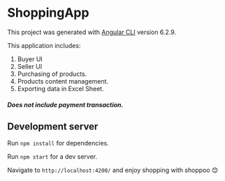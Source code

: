 # ShoppingApp

This project was generated with [Angular CLI](https://github.com/angular/angular-cli) version 6.2.9.

This application includes:
1. Buyer UI
2. Seller UI
3. Purchasing of products.
4. Products content management.
5. Exporting data in Excel Sheet.

##### Does not include payment transaction.

## Development server
Run `npm install` for dependencies.

Run `npm start` for a dev server. 

Navigate to `http://localhost:4200/` and enjoy shopping with shoppoo 😊

